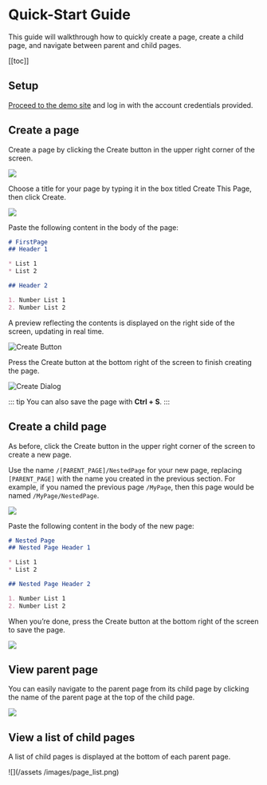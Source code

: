 # Quick-Start Guide

This guide will walkthrough how to quickly create a page, create a child page, and navigate between parent and child pages.

[[toc]]

## Setup

[Proceed to the demo site](https://demo.growi.org/) and log in with the account credentials provided.

## Create a page

Create a page by clicking the Create button in the upper right corner of the screen.

![](/assets/images/create_page_button.png)

[//]: <> (TODO: Create This Pageと言う名はよくなくて英語サイト完成したら変わってください。)
Choose a title for your page by typing it in the box titled Create This Page, then click Create.

[//]: <> (TODO: 下のイメージはホワイトスペース多くて、レンダーされたページは綺麗ではありません)
![](/assets/images/create_page_dialog.png)

Paste the following content in the body of the page:

```markdown
# FirstPage
## Header 1

* List 1
* List 2

## Header 2

1. Number List 1
2. Number List 2
```

A preview reflecting the contents is displayed on the right side of the screen, updating in real time.

![Create Button](/assets/images/begin_create_page.png)

Press the Create button at the bottom right of the screen to finish creating the page.

![Create Dialog](/assets/images/save_button.png)

::: tip
You can also save the page with **Ctrl + S**.
:::

## Create a child page

As before, click the Create button in the upper right corner of the screen to create a new page.

Use the name `/[PARENT_PAGE]/NestedPage` for your new page, replacing `[PARENT_PAGE]` with the name you created in the previous section.  For example, if you named the previous page `/MyPage`, then this page would be named `/MyPage/NestedPage`.

![](/assets/images/create_nest_page_dialog.png)

Paste the following content in the body of the new page:

```markdown
# Nested Page
## Nested Page Header 1

* List 1
* List 2

## Nested Page Header 2

1. Number List 1
2. Number List 2
```

When you’re done, press the Create button at the bottom right of the screen to save the page.

![](/assets/images/save_button.png)

## View parent page

You can easily navigate to the parent page from its child page by clicking the name of the parent page at the top of the child page.

![](/assets/images/title_click.png)

## View a list of child pages

A list of child pages is displayed at the bottom of each parent page.

![](/assets
/images/page_list.png)
